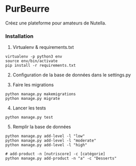 # PurBeurre
Créez une plateforme pour amateurs de Nutella.

### Installation
1. Virtualenv & requirements.txt
```
virtualenv -p python3 env
source env/bin/activate
pip install -r requirements.txt
```

2. Configuration de la base de données dans le settings.py

3. Faire les migrations
```
python manage.py makemigrations
python manage.py migrate
```

4. Lancer les tests
```
python manage.py test
```

5. Remplir la base de données
```
python manage.py add-level -l "low"
python manage.py add-level -l "moderate"
python manage.py add-level -l "high"

# add-product -n [nutriscore] -c [catégorie]
python manage.py add-product -n "a" -c "Desserts"
```
